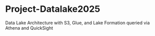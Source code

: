 # Project-Datalake2025
Data Lake Architecture with S3, Glue, and Lake Formation queried via Athena and QuickSight
